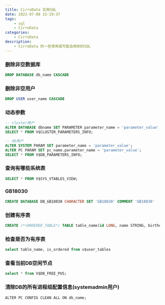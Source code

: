 ```yaml
---
title: CirroData 实用SQL
date: 2022-07-08 15:19:37
tags:
    - sql
    - CirroData
categories:
    - CirroData
description:
    - CirroData 的一些常用或可能会用到的SQL
---
```


### 删除非空数据库

``` sql
DROP DATABASE db_name CASCADE
```

### 删除非空用户

``` sql
DROP USER user_name CASCADE
```

### 动态参数

``` sql
-- cluster用户
ALTER DATABASE dbname SET PARAMETER parameter_name = 'parameter_value';
SELECT * FROM V$CLUSTER_PARAMETERS_INFO;

-- db用户
ALTER SYSTEM PARAM SET parameter_name = 'parameter_value';
ALTER PC PARAM SET pc_name.parameter_name = 'parameter_value';
SELECT * FROM V$DB_PARAMETERS_INFO;
```

### 查询有哪些系统表

``` sql
SELECT * FROM V$SYS_VTABLES_VIEW;
```

### GB18030

``` sql
CREATE DATABASE DB_GB18030 CHARACTER SET 'GB18030' COMMENT 'GB18030'
```

### 创建有序表

``` sql
CREATE /*+ORDERED_TABLE*/ TABLE table_name(id LONG, name STRING, birthday DATE) SLICED BY(birthday, name, id) INTO 1 SLICES
```

### 检查是否为有序表

``` sql
select table_name, is_ordered from v$user_tables
```

### 查看当前DB空闲节点

``` sql
select * from V$DB_FREE_PUS;
```

### 清除DB的所有进程组配置信息(systemadmin用户)

```
ALTER PC CONFIG CLEAN ALL ON db_name;
```
